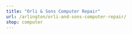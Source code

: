 ```yaml
---
title: "Orli & Sons Computer Repair"
url: /arlington/orli-and-sons-computer-repair/
shop: computer
---
```

